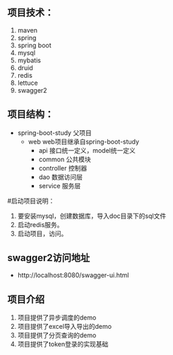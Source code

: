 ## 项目技术：
1. maven
2. spring
3. spring boot
4. mysql
5. mybatis
6. druid
7. redis
8. lettuce
9. swagger2

## 项目结构：
* spring-boot-study  父项目
    * web  web项目继承自spring-boot-study
        * api  接口统一定义，model统一定义
        * common  公共模块
        * controller  控制器
        * dao  数据访问层
        * service  服务层
        
#启动项目说明：
1. 要安装mysql，创建数据库，导入doc目录下的sql文件
2. 启动redis服务。
3. 启动项目，访问。

## swagger2访问地址
* http://localhost:8080/swagger-ui.html

## 项目介绍
1. 项目提供了异步调度的demo
2. 项目提供了excel导入导出的demo
3. 项目提供了分页查询的demo
4. 项目提供了token登录的实现基础

